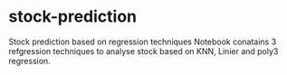 # stock-prediction
Stock prediction based on regression techniques
Notebook conatains 3 refgression techniques to analyse stock based on KNN, Linier and poly3 regression.

